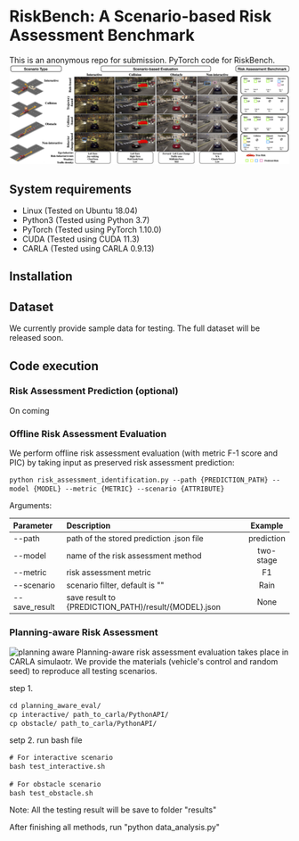 # RiskBench: A Scenario-based Risk Assessment Benchmark
This is an anonymous repo for submission.
PyTorch code for RiskBench.
![RiskBench](images/teaser2.png)

## System requirements
- Linux (Tested on Ubuntu 18.04)
- Python3 (Tested using Python 3.7)
- PyTorch (Tested using PyTorch 1.10.0)
- CUDA (Tested using CUDA 11.3)
- CARLA (Tested using CARLA 0.9.13)

## Installation

## Dataset
We currently provide sample data for testing. The full dataset will be released soon.

## Code execution

### Risk Assessment Prediction (optional)
On coming

### Offline Risk Assessment Evaluation
We perform offline risk assessment evaluation (with metric F-1 score and PIC) by taking input as preserved risk assessment prediction:
```
python risk_assessment_identification.py --path {PREDICTION_PATH} --model {MODEL} --metric {METRIC} --scenario {ATTRIBUTE}
```

Arguments: 

| Parameter     | Description                                          |  Example   |
| :------------ | :--------------------------------------------------- | :--------: |
| --path        | path of the stored prediction .json file             | prediction |
| --model       | name of the risk assessment method                   | two-stage  |
| --metric      | risk assessment metric                               |     F1     |
| --scenario    | scenario filter, default is ""                       |    Rain    |
| --save_result | save result to {PREDICTION_PATH}/result/{MODEL}.json |    None    |


### Planning-aware Risk Assessment
![planning aware ](images/planning_aware.gif)
Planning-aware risk assessment evaluation takes place in CARLA simulaotr. We provide the materials (vehicle's control and random seed) to reproduce all testing scenarios.

step 1. 

```
cd planning_aware_eval/
cp interactive/ path_to_carla/PythonAPI/
cp obstacle/ path_to_carla/PythonAPI/
```

setp 2. run bash file 
```
# For interactive scenario
bash test_interactive.sh

# For obstacle scenario
bash test_obstacle.sh
```
Note: All the testing result will be save to folder "results"

After finishing all methods, run "python data_analysis.py"
